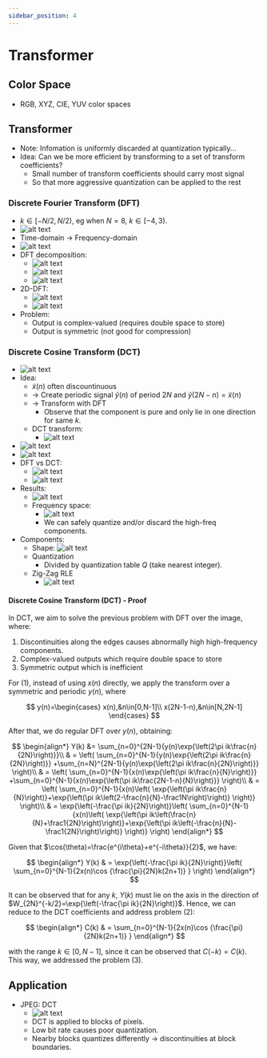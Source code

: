 ```yaml
---
sidebar_position: 4
---
```


# Transformer

## Color Space
* RGB, XYZ, CIE, YUV color spaces

## Transformer

* Note: Infomation is uniformly discarded at quantization typically...
* Idea: Can we be more efficient by transforming to a set of transform coefficients?
  * Small number of transform coefficients should carry most signal
  * So that more aggressive quantization can be applied to the rest

### Discrete Fourier Transform (DFT)

* $k\in[-N/2,N/2)$, eg when $N=8$, $k\in[-4,3)$.
* ![alt text](image.png)
* Time-domain -> Frequency-domain
* ![alt text](image-1.png)
* DFT decomposition:
  * ![alt text](image-2.png)
  * ![alt text](image-3.png)
  * ![alt text](image-4.png)
* 2D-DFT:
  * ![alt text](image-5.png)
  * ![alt text](image-6.png)
* Problem: 
  * Output is complex-valued (requires double space to store)
  * Output is symmetric (not good for compression)

### Discrete Cosine Transform (DCT)

* ![alt text](image-7.png)
* Idea:
  * $\tilde{x}(n)$ often discountinuous
  * -> Create periodic signal $\tilde{y}(n)$ of period $2N$ and $\tilde{y}(2N-n)=\tilde{x}(n)$
  * -> Transform with DFT
    * Observe that the component is pure and only lie in one direction for same $k$.
  * DCT transform:
    * ![alt text](image-8.png)
* ![alt text](image-9.png)
* ![alt text](image-10.png)
* DFT vs DCT:
  * ![alt text](image-11.png)
  * ![alt text](image-12.png)
* Results:
  * ![alt text](image-13.png)
  * Frequency space:
    * ![alt text](image-14.png)
    * We can safely quantize and/or discard the high-freq components.
* Components:
  * Shape: ![alt text](image-15.png)
  * Quantization
    * Divided by quantization table $Q$ (take nearest integer).
  * Zig-Zag RLE
    * ![alt text](image-16.png)

#### Discrete Cosine Transform (DCT) - Proof

In DCT, we aim to solve the previous problem with DFT over the image, where:
1. Discontinuities along the edges causes abnormally high high-frequency components.
2. Complex-valued outputs which require double space to store
3. Symmetric output which is inefficient

For (1), instead of using $x(n)$ directly, we apply the transform over a symmetric and periodic $y(n)$, where

$$
y(n)=\begin{cases}
  x(n),&n\in[0,N-1]\\
  x(2N-1-n),&n\in[N,2N-1]
\end{cases}
$$

After that, we do regular DFT over $y(n)$, obtaining:

$$
\begin{align*}
Y(k) &= \sum_{n=0}^{2N-1}{y(n)\exp{\left(2\pi ik\frac{n}{2N}\right)}}\\
& = \left(
  \sum_{n=0}^{N-1}{y(n)\exp{\left(2\pi ik\frac{n}{2N}\right)}}
  +\sum_{n=N}^{2N-1}{y(n)\exp{\left(2\pi ik\frac{n}{2N}\right)}}
\right)\\
& = \left(
  \sum_{n=0}^{N-1}{x(n)\exp{\left(\pi ik\frac{n}{N}\right)}}
  +\sum_{n=0}^{N-1}{x(n)\exp{\left(\pi ik\frac{2N-1-n}{N}\right)}}
\right)\\
& = \left(
  \sum_{n=0}^{N-1}{x(n)\left(
    \exp{\left(\pi ik\frac{n}{N}\right)}+\exp{\left(\pi ik\left(2-\frac{n}{N}-\frac1N\right)\right)}
  \right)}
\right)\\
& = \exp{\left(-\frac{\pi ik}{2N}\right)}\left(
  \sum_{n=0}^{N-1}{x(n)\left(
    \exp{\left(\pi ik\left(\frac{n}{N}+\frac1{2N}\right)\right)}+\exp{\left(\pi ik\left(-\frac{n}{N}-\frac1{2N}\right)\right)}
  \right)}
\right)
\end{align*}
$$

Given that $\cos(\theta)=\frac{e^{i\theta}+e^{-i\theta}}{2}$, we have:

$$
\begin{align*}
Y(k) 
& = \exp{\left(-\frac{\pi ik}{2N}\right)}\left(
  \sum_{n=0}^{N-1}{2x(n)\cos
    {\frac{\pi}{2N}k(2n+1)}
  }
\right)
\end{align*}
$$

It can be observed that for any $k$, $Y(k)$ must lie on the axis in the direction of $W_{2N}^{-k/2}=\exp{\left(-\frac{\pi ik}{2N}\right)}$. Hence, we can reduce to the DCT coefficients and address problem (2):

$$
\begin{align*}
C(k) 
& = \sum_{n=0}^{N-1}{2x(n)\cos
  {\frac{\pi}{2N}k(2n+1)}
}
\end{align*}
$$

with the range $k\in[0,N-1]$, since it can be observed that $C(-k)=C(k)$. This way, we addressed the problem (3).
<!-- 
#### Inverse Change

It can be observed that $C(k)=W_{2N}^{-k/2}Y(k)$. Then, $x(k)$ -->

## Application

* JPEG: DCT
  * ![alt text](image-17.png)
  * DCT is applied to blocks of pixels.
  * Low bit rate causes poor quantization.
  * Nearby blocks quantizes differently -> discontinuities at block boundaries.